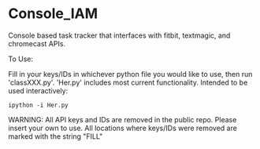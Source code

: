 # Console_IAM

Console based task tracker that interfaces with fitbit, textmagic, and chromecast APIs.

To Use:

Fill in your keys/IDs in whichever python file you would like to use, then run 'classXXX.py'. 
'Her.py' includes most current functionality. Intended to be used interactively:

    ipython -i Her.py

WARNING: 
All API keys and IDs are removed in the public repo. Please insert your own to use.
All locations where keys/IDs were removed are marked with the string "FILL"
